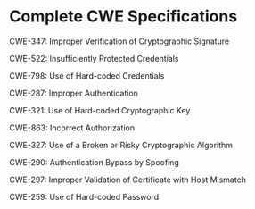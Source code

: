 

# Complete CWE Specifications

CWE-347: Improper Verification of Cryptographic Signature

CWE-522: Insufficiently Protected Credentials

CWE-798: Use of Hard-coded Credentials

CWE-287: Improper Authentication

CWE-321: Use of Hard-coded Cryptographic Key

CWE-863: Incorrect Authorization

CWE-327: Use of a Broken or Risky Cryptographic Algorithm

CWE-290: Authentication Bypass by Spoofing

CWE-297: Improper Validation of Certificate with Host Mismatch

CWE-259: Use of Hard-coded Password
